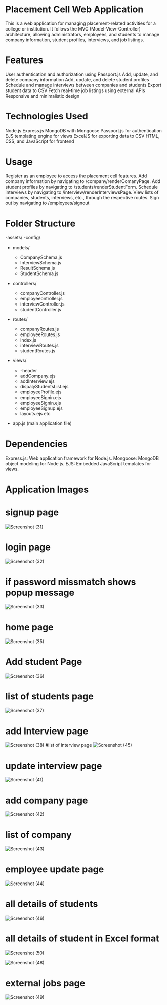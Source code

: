 # Placement Cell Web Application

This is a web application for managing placement-related activities for a college or institution. It follows the MVC (Model-View-Controller) architecture, allowing administrators, employees, and students to manage company information, student profiles, interviews, and job listings.

# Features
User authentication and authorization using Passport.js
Add, update, and delete company information
Add, update, and delete student profiles
Schedule and manage interviews between companies and students
Export student data to CSV
Fetch real-time job listings using external APIs
Responsive and minimalistic design


# Technologies Used
Node.js
Express.js
MongoDB with Mongoose
Passport.js for authentication
EJS templating engine for views
ExcelJS for exporting data to CSV
HTML, CSS, and JavaScript for frontend




# Usage
Register as an employee to access the placement cell features.
Add company information by navigating to /company/renderComanyPage.
Add student profiles by navigating to /students/renderStudentForm.
Schedule interviews by navigating to /interview/renderInterviewsPage.
View lists of companies, students, interviews, etc., through the respective routes.
Sign out by navigating to /employees/signout


# Folder Structure
-assets/
-config/
- models/
  - CompanySchema.js
  - InterviewSchema.js
  - ResultSchema.js
  - StudentSchema.js
- controllers/
  - companyController.js
  - employeeontroller.js
  - interviewController.js
  - studentController.js
- routes/
  - companyRoutes.js
  - employeeRoutes.js
  - index.js
  - interviewRoutes.js
  - studentRoutes.js
- views/
  - -header
  - addCompany.ejs
  - addInterview.ejs
  - dispalyStudentsList.ejs
  - employeeProfile.ejs
  - employeeSignin.ejs
  - employeeSignin.ejs
  - employeeSignup.ejs
  - layouts.ejs etc


- app.js (main application file)


# Dependencies

Express.js: Web application framework for Node.js.
Mongoose: MongoDB object modeling for Node.js.
EJS: Embedded JavaScript templates for views.

# Application Images

# signup page
![Screenshot (31)](https://github.com/manojkalyan/PlacementCell/assets/70328306/920beb15-4f3d-4f48-9f3b-db1726751c49)
# login page
![Screenshot (32)](https://github.com/manojkalyan/PlacementCell/assets/70328306/2b7e45ad-ab25-4022-8557-bd5ec365a8bf)
# if password missmatch shows popup message
![Screenshot (33)](https://github.com/manojkalyan/PlacementCell/assets/70328306/80a2c387-2012-431c-9fb2-6b31fa90ac97)

# home page
![Screenshot (35)](https://github.com/manojkalyan/PlacementCell/assets/70328306/eac7f6d1-90fb-4f77-b25e-cc892637d499)
# Add student Page
![Screenshot (36)](https://github.com/manojkalyan/PlacementCell/assets/70328306/7f4f082c-7b48-42cb-aab0-6b9cbac56088)
# list of students page

![Screenshot (37)](https://github.com/manojkalyan/PlacementCell/assets/70328306/69ae3466-58a0-42e4-9055-72e271d747ea)
# add Interview page

![Screenshot (38)](https://github.com/manojkalyan/PlacementCell/assets/70328306/7dde49a9-86ef-41cf-9937-0c021d5687a6)
#list of interview page
![Screenshot (45)](https://github.com/manojkalyan/PlacementCell/assets/70328306/303174b1-91f0-42fc-a9b3-6ec3eceb313b)


# update interview page
![Screenshot (41)](https://github.com/manojkalyan/PlacementCell/assets/70328306/09f3af05-e06b-404a-985d-493b3a9cf831)
# add company page
![Screenshot (42)](https://github.com/manojkalyan/PlacementCell/assets/70328306/bc19d0d2-7aba-48be-af58-356da2ea12c5)

# list of company

![Screenshot (43)](https://github.com/manojkalyan/PlacementCell/assets/70328306/71601335-4d06-4c48-8b17-742d8a975ece)
# employee update page


![Screenshot (44)](https://github.com/manojkalyan/PlacementCell/assets/70328306/d1b09e49-de1c-4da7-9c7d-864c4eb1c6c2)
# all details of students

![Screenshot (46)](https://github.com/manojkalyan/PlacementCell/assets/70328306/fdfc7cc1-cb98-421d-bcf9-7baadcf38ef6)
# all details of student in Excel format
![Screenshot (50)](https://github.com/manojkalyan/PlacementCell/assets/70328306/ca742cc3-26fc-49a2-a1e0-2011bdf355e3)

![Screenshot (48)](https://github.com/manojkalyan/PlacementCell/assets/70328306/345162d2-4838-44e2-8faa-dfe44e8f4fa9)


# external jobs page






![Screenshot (49)](https://github.com/manojkalyan/PlacementCell/assets/70328306/219b2a04-30dc-4ea7-95c9-6e27cbfeb477)





